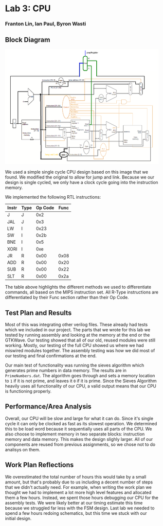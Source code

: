 # Lab 3: CPU

### Franton Lin, Ian Paul, Byron Wasti

## Block Diagram 

![Block Diagram](images/blockdiagram_update.png)

We used a simple single cycle CPU design based on this image that we found. We modified the original to allow for jump and link. Because we our design is single cycled, we only have a clock cycle going into the instruction memory.

We implemented the following RTL instructions:

Instr |Type| Op Code | Func |
------|----| ------- | ---- |
J     | J  | 0x2     |      |
JAL   | J  | 0x3     |      |
LW    | I  | 0x23    |      |
SW    | I  | 0x2b    |      |
BNE   | I  | 0x5     |      |
XORI  | I  | 0xe     |      |
JR    | R  | 0x00    | 0x08 |
ADD   | R  | 0x00    | 0x20 |
SUB   | R  | 0x00    | 0x22 |
SLT   | R  | 0x00    | 0x2a |

The table above highlights the different methods we used to differentiate commands, all based on the MIPS instruction set. All R-Type instructions are differentiated by their Func section rather than their Op Code.

## Test Plan and Results

Most of this was integrating other verilog files. These already had tests which we included in our project. The parts that we wrote for this lab we tested by running assembly and looking at the memory at the end or the GTKWave. Our testing showed that all of our old, reused modules were still working. Mostly, our testing of the full CPU showed us where we had miswired modules together. The assembly testing was how we did most of our testing and final confirmations at the end.

Our main test of functionality was running the sieves algorithm which generates prime numbers in data memory. The results are in `PrimeNumbers.dat`. The algorithm goes through and sets a memory location to `1` if it is not prime, and leaves it `0` if it is prime. Since the Sieves Algorithm heavily uses all functionality of our CPU, a valid output means that our CPU is functioning properly. 

## Performance/Area Analysis

Overall, our CPU will be slow and large for what it can do. Since it's single cycle it can only be clocked as fast as its slowest operation. We determined this to be load word because it sequentially uses all parts of the CPU. We also choose to implement memory in two separate blocks: instruction memory and data memory. This makes the design slighly larger. All of our components are reused from previous assignments, so we chose not to do analisys on them. 

## Work Plan Reflections

We overestimated the total number of hours this would take by a small amount, but that's probably due to us including a decent number of steps that we didn't actually need. For example, when writing the work plan we thought we had to implement a lot more high level features and allocated them a few hours. Instead, we spent those hours debugging our CPU for the assembly tests. We were likely better at our timing estimate this time because we struggled far less with the FSM design. Last lab we needed to spend a few hours redoing schematics, but this time we stuck with our initial design.
